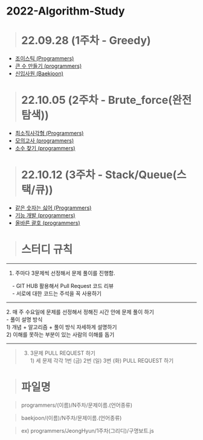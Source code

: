 # 2022-Algorithm-Study

> # 22.09.28 (1주차 - Greedy)

  - [조이스틱 (Programmers)](https://school.programmers.co.kr/learn/courses/30/lessons/42860)
  - [큰 수 만들기 (programmers)](https://school.programmers.co.kr/learn/courses/30/lessons/42883)
  - [신입사원 (Baekjoon)](https://www.acmicpc.net/problem/1946)



> # 22.10.05 (2주차 - Brute_force(완전 탐색))

  - [최소직사각형 (Programmers)](https://school.programmers.co.kr/learn/courses/30/lessons/86491)
  - [모의고사 (programmers)](https://school.programmers.co.kr/learn/courses/30/lessons/42840)
  - [소수 찾기 (programmers)](https://school.programmers.co.kr/learn/courses/30/lessons/42839)
  
  
> # 22.10.12 (3주차 - Stack/Queue(스택/큐))

  - [같은 숫자는 싫어 (Programmers)](https://school.programmers.co.kr/learn/courses/30/lessons/12906)
  - [기능 개발 (programmers)](https://school.programmers.co.kr/learn/courses/30/lessons/42586)
  - [올바른 괄호 (programmers)](https://school.programmers.co.kr/learn/courses/30/lessons/12909)
  
  
  
  > # 스터디 규칙
    
    
  --------------------------------------------------  
  
   1. 주마다 3문제씩 선정해서 문제 풀이를 진행함.
   
      - GIT HUB 활용해서 Pull Request 코드 리뷰
      
      - 서로에 대한 코드는 주석을 꼭 사용하기


  --------------------------------------------------  

   2. 매 주 수요일에 문제를 선정해서 정해진 시간 안에 문제 풀이 하기
     
       - 풀이 설명 방식
       
       1) 개념 + 알고리즘 + 풀이 방식 자세하게 설명하기
       
       2) 이해를 못하는 부분이 있는 사람의 이해를 돕기

  --------------------------------------------------  

 > 3. 3문제 PULL REQUEST 하기
      
      1) 세 문제 각각 1번 (금) 2번 (일) 3번 (화) PULL REQUEST 하기


> # 파일명
 
   > programmers/(이름)/N주차/문제이름.(언어종류)

   > baekjoon/(이름)/N주차/문제이름.(언어종류)
  
   > ex) programmers/JeongHyun/1주차(그리디)/구명보트.js

